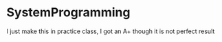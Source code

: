 # SystemProgramming

I just make this in practice class, I got an A+ though it is not perfect result
